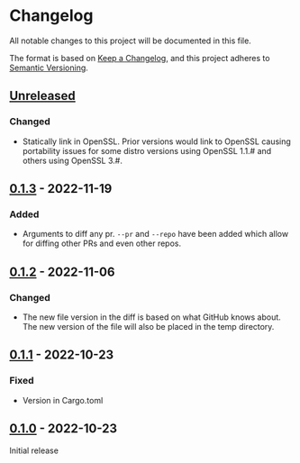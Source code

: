 # Changelog

All notable changes to this project will be documented in this file.

The format is based on [Keep a Changelog](https://keepachangelog.com/en/1.0.0/),
and this project adheres to [Semantic Versioning](https://semver.org/spec/v2.0.0.html).

## [Unreleased]

### Changed

- Statically link in OpenSSL. Prior versions would link to OpenSSL causing
  portability issues for some distro versions using OpenSSL 1.1.# and others
  using OpenSSL 3.#.

## [0.1.3] - 2022-11-19

### Added

- Arguments to diff any pr. `--pr` and `--repo` have been added which allow for
  diffing other PRs and even other repos.

## [0.1.2] - 2022-11-06

### Changed

- The new file version in the diff is based on what GitHub knows about.  The new
  version of the file will also be placed in the temp directory.

## [0.1.1] - 2022-10-23

### Fixed

- Version in Cargo.toml

## [0.1.0] - 2022-10-23

Initial release

[unreleased]: https://github.com/olivierlacan/keep-a-changelog/compare/v0.1.3...HEAD
[0.1.3]: https://github.com/speedyleion/gh-difftool/releases/tag/v0.1.3
[0.1.2]: https://github.com/speedyleion/gh-difftool/releases/tag/v0.1.2
[0.1.1]: https://github.com/speedyleion/gh-difftool/releases/tag/v0.1.1
[0.1.0]: https://github.com/speedyleion/gh-difftool/releases/tag/v0.1.0
